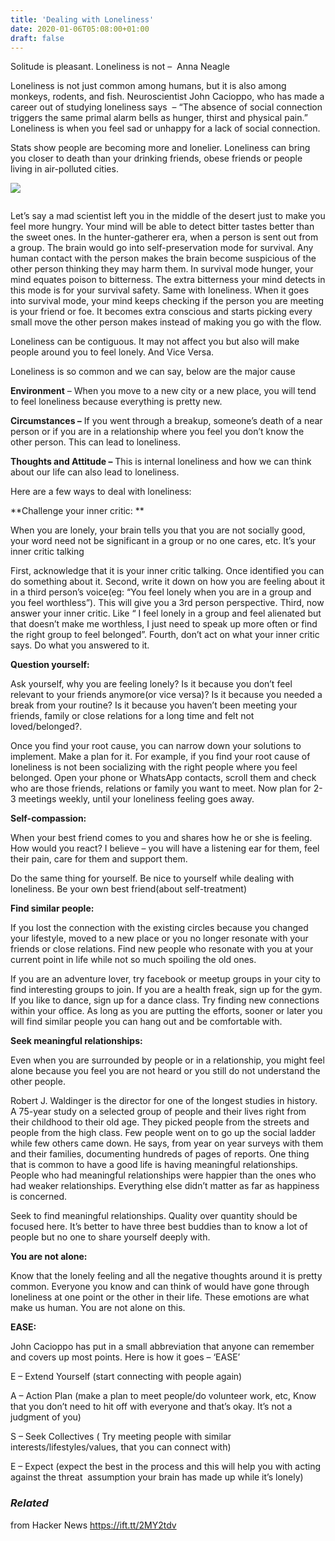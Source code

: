 ```yaml
---
title: 'Dealing with Loneliness'
date: 2020-01-06T05:08:00+01:00
draft: false
---
```


Solitude is pleasant. Loneliness is not –  Anna Neagle  

Loneliness is not just common among humans, but it is also among monkeys, rodents, and fish. Neuroscientist John Cacioppo, who has made a career out of studying loneliness says  – “The absence of social connection triggers the same primal alarm bells as hunger, thirst and physical pain.” Loneliness is when you feel sad or unhappy for a lack of social connection.  

Stats show people are becoming more and lonelier. Loneliness can bring you closer to death than your drinking friends, obese friends or people living in air-polluted cities.  

![](https://lh5.googleusercontent.com/WuvqM3lMO6iWwa9aMMToEOXPQJjkgpGKP4PvcbE_DNTSPZybxpd_xXwrga_u6LY5ONfhqX7rAnHwfuJp_zkSxn3jD5KbvW4A0NfsbOqqPIhD3xAQAgxR6DS3tC8OntaFHod0XmYI)

<img src="https://lh5.googleusercontent.com/WuvqM3lMO6iWwa9aMMToEOXPQJjkgpGKP4PvcbE\_DNTSPZybxpd\_xXwrga\_u6LY5ONfhqX7rAnHwfuJp\_zkSxn3jD5KbvW4A0NfsbOqqPIhD3xAQAgxR6DS3tC8OntaFHod0XmYI" alt="" />

Let’s say a mad scientist left you in the middle of the desert just to make you feel more hungry. Your mind will be able to detect bitter tastes better than the sweet ones. In the hunter-gatherer era, when a person is sent out from a group. The brain would go into self-preservation mode for survival. Any human contact with the person makes the brain become suspicious of the other person thinking they may harm them. In survival mode hunger, your mind equates poison to bitterness. The extra bitterness your mind detects in this mode is for your survival safety. Same with loneliness. When it goes into survival mode, your mind keeps checking if the person you are meeting is your friend or foe. It becomes extra conscious and starts picking every small move the other person makes instead of making you go with the flow.  

Loneliness can be contiguous. It may not affect you but also will make people around you to feel lonely. And Vice Versa.  

Loneliness is so common and we can say, below are the major cause

**Environment** – When you move to a new city or a new place, you will tend to feel loneliness because everything is pretty new.

**Circumstances –** If you went through a breakup, someone’s death of a near person or if you are in a relationship where you feel you don’t know the other person. This can lead to loneliness. 

**Thoughts and Attitude –** This is internal loneliness and how we can think about our life can also lead to loneliness.

Here are a few ways to deal with loneliness:  

**Challenge your inner critic: **

When you are lonely, your brain tells you that you are not socially good, your word need not be significant in a group or no one cares, etc. It’s your inner critic talking  

First, acknowledge that it is your inner critic talking. Once identified you can do something about it. Second, write it down on how you are feeling about it in a third person’s voice(eg: “You feel lonely when you are in a group and you feel worthless”). This will give you a 3rd person perspective. Third, now answer your inner critic. Like “ I feel lonely in a group and feel alienated but that doesn’t make me worthless, I just need to speak up more often or find the right group to feel belonged”. Fourth, don’t act on what your inner critic says. Do what you answered to it.  

**Question yourself:**

Ask yourself, why you are feeling lonely? Is it because you don’t feel relevant to your friends anymore(or vice versa)? Is it because you needed a break from your routine? Is it because you haven’t been meeting your friends, family or close relations for a long time and felt not loved/belonged?.  

Once you find your root cause, you can narrow down your solutions to implement. Make a plan for it. For example, if you find your root cause of loneliness is not been socializing with the right people where you feel belonged. Open your phone or WhatsApp contacts, scroll them and check who are those friends, relations or family you want to meet. Now plan for 2-3 meetings weekly, until your loneliness feeling goes away.  

**Self-compassion:**

When your best friend comes to you and shares how he or she is feeling. How would you react? I believe – you will have a listening ear for them, feel their pain, care for them and support them.  

Do the same thing for yourself. Be nice to yourself while dealing with loneliness. Be your own best friend(about self-treatment)  

**Find similar people:**

If you lost the connection with the existing circles because you changed your lifestyle, moved to a new place or you no longer resonate with your friends or close relations. Find new people who resonate with you at your current point in life while not so much spoiling the old ones.   

If you are an adventure lover, try facebook or meetup groups in your city to find interesting groups to join. If you are a health freak, sign up for the gym. If you like to dance, sign up for a dance class. Try finding new connections within your office. As long as you are putting the efforts, sooner or later you will find similar people you can hang out and be comfortable with.  

**Seek meaningful relationships:**

Even when you are surrounded by people or in a relationship, you might feel alone because you feel you are not heard or you still do not understand the other people.   

Robert J. Waldinger is the director for one of the longest studies in history. A 75-year study on a selected group of people and their lives right from their childhood to their old age. They picked people from the streets and people from the high class. Few people went on to go up the social ladder while few others came down. He says, from year on year surveys with them and their families, documenting hundreds of pages of reports. One thing that is common to have a good life is having meaningful relationships. People who had meaningful relationships were happier than the ones who had weaker relationships. Everything else didn’t matter as far as happiness is concerned.  

Seek to find meaningful relationships. Quality over quantity should be focused here. It’s better to have three best buddies than to know a lot of people but no one to share yourself deeply with.  

**You are not alone:**

Know that the lonely feeling and all the negative thoughts around it is pretty common. Everyone you know and can think of would have gone through loneliness at one point or the other in their life. These emotions are what make us human. You are not alone on this.  

**EASE:**

John Cacioppo has put in a small abbreviation that anyone can remember and covers up most points. Here is how it goes – ‘EASE’  

E – Extend Yourself (start connecting with people again)

A – Action Plan (make a plan to meet people/do volunteer work, etc, Know that you don’t need to hit off with everyone and that’s okay. It’s not a judgment of you)

S – Seek Collectives ( Try meeting people with similar interests/lifestyles/values, that you can connect with)

E – Expect (expect the best in the process and this will help you with acting against the threat  assumption your brain has made up while it’s lonely)  

### _Related_

  
  
from Hacker News https://ift.tt/2MY2tdv